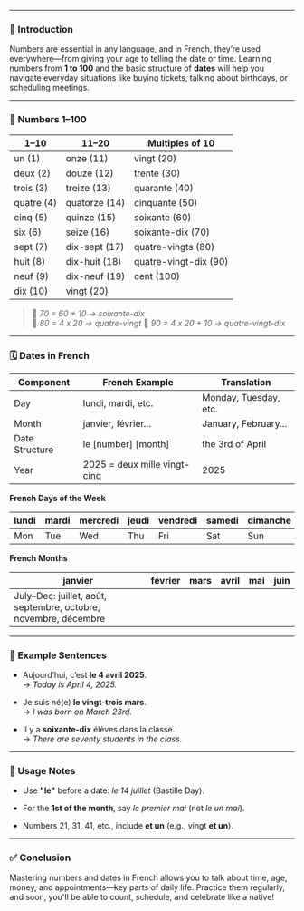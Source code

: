 
---
### 🎯 Introduction

Numbers are essential in any language, and in French, they’re used everywhere—from giving your age to telling the date or time. Learning numbers from **1 to 100** and the basic structure of **dates** will help you navigate everyday situations like buying tickets, talking about birthdays, or scheduling meetings.

---

### 🔢 Numbers 1–100

|1–10|11–20|Multiples of 10|
|---|---|---|
|un (1)|onze (11)|vingt (20)|
|deux (2)|douze (12)|trente (30)|
|trois (3)|treize (13)|quarante (40)|
|quatre (4)|quatorze (14)|cinquante (50)|
|cinq (5)|quinze (15)|soixante (60)|
|six (6)|seize (16)|soixante-dix (70)|
|sept (7)|dix-sept (17)|quatre-vingts (80)|
|huit (8)|dix-huit (18)|quatre-vingt-dix (90)|
|neuf (9)|dix-neuf (19)|cent (100)|
|dix (10)|vingt (20)||

> 🧠 _70 = 60 + 10 → soixante-dix_  
> 🧠 _80 = 4 x 20 → quatre-vingt_ 
> 🧠 _90 = 4 x 20 + 10 → quatre-vingt-dix_

---

### 🗓️ Dates in French

|Component|French Example|Translation|
|---|---|---|
|Day|lundi, mardi, etc.|Monday, Tuesday, etc.|
|Month|janvier, février…|January, February…|
|Date Structure|le [number] [month]|the 3rd of April|
|Year|2025 = deux mille vingt-cinq|2025|

**French Days of the Week**

|lundi|mardi|mercredi|jeudi|vendredi|samedi|dimanche|
|---|---|---|---|---|---|---|
|Mon|Tue|Wed|Thu|Fri|Sat|Sun|

**French Months**

|janvier|février|mars|avril|mai|juin|
|---|---|---|---|---|---|
|July–Dec: juillet, août, septembre, octobre, novembre, décembre||||||

---

### 💬 Example Sentences

- Aujourd’hui, c’est **le 4 avril 2025**.  
    → _Today is April 4, 2025._
    
- Je suis né(e) **le vingt-trois mars**.  
    → _I was born on March 23rd._
    
- Il y a **soixante-dix** élèves dans la classe.  
    → _There are seventy students in the class._
    

---

### 🧠 Usage Notes

- Use **"le"** before a date: _le 14 juillet_ (Bastille Day).
    
- For the **1st of the month**, say _le premier mai_ (not _le un mai_).
    
- Numbers 21, 31, 41, etc., include **et un** (e.g., vingt **et un**).
    

---

### ✅ Conclusion

Mastering numbers and dates in French allows you to talk about time, age, money, and appointments—key parts of daily life. Practice them regularly, and soon, you'll be able to count, schedule, and celebrate like a native!